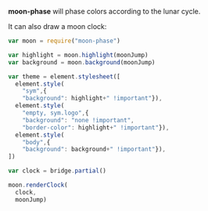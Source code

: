 **moon-phase** will phase colors according to the lunar cycle.

It can also draw a moon clock:

```javascript
var moon = require("moon-phase")

var highlight = moon.highlight(moonJump)
var background = moon.background(moonJump)

var theme = element.stylesheet([
  element.style(
    "sym",{
    "background": highlight+" !important"}),
  element.style(
    "empty, sym.logo",{
    "background": "none !important",
    "border-color": highlight+" !important"}),
  element.style(
    "body",{
    "background": background+" !important"}),
])

var clock = bridge.partial()

moon.renderClock(
  clock,
  moonJump)
    
```